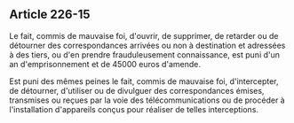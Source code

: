 Article 226-15
----
Le fait, commis de mauvaise foi, d'ouvrir, de supprimer, de retarder ou de
détourner des correspondances arrivées ou non à destination et adressées à des
tiers, ou d'en prendre frauduleusement connaissance, est puni d'un an
d'emprisonnement et de 45000 euros d'amende.

Est puni des mêmes peines le fait, commis de mauvaise foi, d'intercepter, de
détourner, d'utiliser ou de divulguer des correspondances émises, transmises ou
reçues par la voie des télécommunications ou de procéder à l'installation
d'appareils conçus pour réaliser de telles interceptions.
